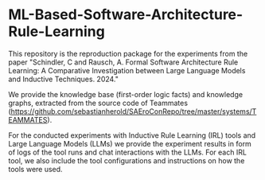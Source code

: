 # ML-Based-Software-Architecture-Rule-Learning

This repository is the reproduction package for the experiments from the paper 
"Schindler, C and Rausch, A. Formal Software Architecture Rule Learning: A Comparative Investigation between Large Language Models and Inductive Techniques. 2024."

We provide the knowledge base (first-order logic facts) and knowledge graphs, extracted from the source code of Teammates (https://github.com/sebastianherold/SAEroConRepo/tree/master/systems/TEAMMATES).

For the conducted experiments with Inductive Rule Learning (IRL) tools and Large Language Models (LLMs) we provide the experiment results in form of logs of the tool runs and chat interactions with the LLMs.
For each IRL tool, we also include the tool configurations and instructions on how the tools were used.
